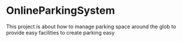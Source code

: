 # OnlineParkingSystem

This project is about how to manage parking space around the glob to provide easy facilities to create parking easy
